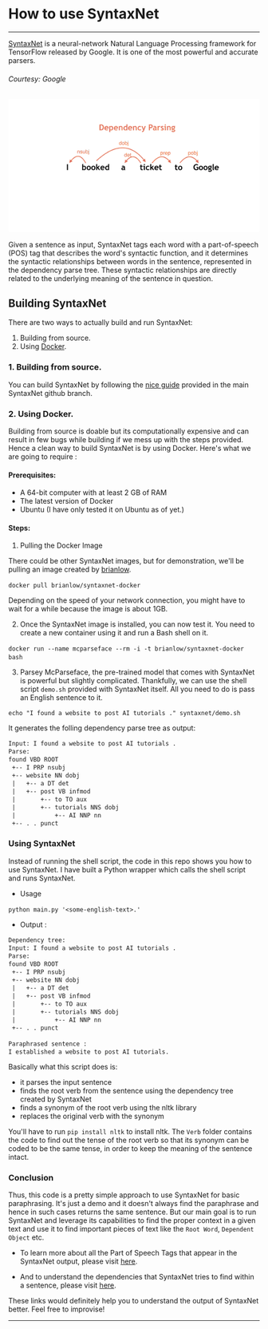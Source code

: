 # How to use SyntaxNet

<hr>

[SyntaxNet](https://github.com/tensorflow/models/tree/master/syntaxnet) is a neural-network Natural Language Processing framework for TensorFlow released by Google. It is one of the most powerful and accurate parsers. 

<h6>Courtesy: Google</h6>

![Syntaxnet Demo](https://raw.githubusercontent.com/Aniruddha-Tapas/how-to-use-syntaxnet/master/syntaxnet.gif)


Given a sentence as input, SyntaxNet tags each word with a part-of-speech (POS) tag that describes the word's syntactic function, and it determines the syntactic relationships between words in the sentence, represented in the dependency parse tree. These syntactic relationships are directly related to the underlying meaning of the sentence in question.

## Building SyntaxNet

There are two ways to actually build and run SyntaxNet:

1. Building from source.
2. Using [Docker](https://www.docker.com/).

### 1. Building from source.

You can build SyntaxNet by following the [nice guide](https://github.com/tensorflow/models/tree/master/syntaxnet#manual-installation) provided in the main SyntaxNet github branch. 

### 2. Using Docker.

Building from source is doable but its computationally expensive and can result in few bugs while building if we mess up with the steps provided. Hence a clean way to build SyntaxNet is by using Docker. Here's what we are going to require :

#### Prerequisites:

* A 64-bit computer with at least 2 GB of RAM
* The latest version of Docker
* Ubuntu (I have only tested it on Ubuntu as of yet.)

#### Steps:

1. Pulling the Docker Image

There could be other SyntaxNet images, but for demonstration, we'll be pulling an image created by [brianlow](https://github.com/brianlow/syntaxnet-docker).
	
```docker pull brianlow/syntaxnet-docker```

Depending on the speed of your network connection, you might have to wait for a while because the image is about 1GB.

2. Once the SyntaxNet image is installed, you can now test it.  You need to create a new container using it and run a Bash shell on it.

```docker run --name mcparseface --rm -i -t brianlow/syntaxnet-docker bash```

3. Parsey McParseface, the pre-trained model that comes with SyntaxNet is powerful but slightly complicated. Thankfully, we can use the shell script `demo.sh` provided with SyntaxNet itself. All you need to do is pass an English sentence to it. 

```
echo "I found a website to post AI tutorials ." syntaxnet/demo.sh
```

It generates the folling dependency parse tree as output:

```
Input: I found a website to post AI tutorials .
Parse:
found VBD ROOT
 +-- I PRP nsubj
 +-- website NN dobj
 |   +-- a DT det
 |   +-- post VB infmod
 |       +-- to TO aux
 |       +-- tutorials NNS dobj
 |           +-- AI NNP nn
 +-- . . punct
```

### Using SyntaxNet

Instead of running the shell script, the code in this repo shows you how to use SyntaxNet. I have built a Python wrapper which calls the shell script and runs SyntaxNet. 

* Usage 

```python main.py '<some-english-text>.'```

* Output :

```
Dependency tree:
Input: I found a website to post AI tutorials .
Parse:
found VBD ROOT
 +-- I PRP nsubj
 +-- website NN dobj
 |   +-- a DT det
 |   +-- post VB infmod
 |       +-- to TO aux
 |       +-- tutorials NNS dobj
 |           +-- AI NNP nn
 +-- . . punct
 
Paraphrased sentence : 
I established a website to post AI tutorials.
```


Basically what this script does is:
* it parses the input sentence
* finds the root verb from the sentence using the dependency tree created by SyntaxNet
* finds a synonym of the root verb using the nltk library
* replaces the original verb with the synonym

You'll have to run `pip install nltk` to install nltk. The `Verb` folder contains the code to find out the tense of the root verb so that its synonym can be coded to be the same tense, in order to keep the meaning of the sentence intact.

### Conclusion

Thus, this code is a pretty simple approach to use SyntaxNet for basic paraphrasing. It's just a demo and it doesn't always find the paraphrase and hence in such cases returns the same sentence. But our main goal is to run SyntaxNet and leverage its capabilities to find the proper context in a given text and use it to find important pieces of text like the `Root Word`, `Dependent Object` etc.

* To learn more about all the Part of Speech Tags that appear in the SyntaxNet output, please visit [here](https://www.ling.upenn.edu/courses/Fall_2003/ling001/penn_treebank_pos.html).

* And to understand the dependencies that SyntaxNet tries to find within a sentence, please visit [here](http://universaldependencies.org/en/dep/).

These links would definitely help you to understand the output of SyntaxNet better. Feel free to improvise!

<hr>

